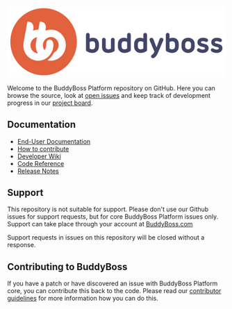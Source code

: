 <p align="center">
<a href="https://www.buddyboss.com/"><img src="https://github.com/buddyboss/buddyboss-platform/raw/master/.github/buddyboss-logo.jpg" alt="BuddyBoss" /></a>
</p>

Welcome to the BuddyBoss Platform repository on GitHub. Here you can browse the source, look at [open issues](https://github.com/buddyboss/buddyboss-platform/issues) and keep track of development progress in our [project board](https://github.com/buddyboss/buddyboss-platform/projects/1).

## Documentation

- [End-User Documentation](https://www.buddyboss.com/resources/docs/)
- [How to contribute](https://github.com/buddyboss/buddyboss-platform/blob/master/.github/CONTRIBUTING.md)
- [Developer Wiki](https://github.com/buddyboss/buddyboss-platform/wiki)
- [Code Reference](https://www.buddyboss.com/resources/reference/)
- [Release Notes](https://www.buddyboss.com/resources/buddyboss-platform-releases/)

## Support

This repository is not suitable for support. Please don't use our Github issues for support requests, but for core BuddyBoss Platform issues only. Support can take place through your account at [BuddyBoss.com](https://www.buddyboss.com/)

Support requests in issues on this repository will be closed without a response.

## Contributing to BuddyBoss

If you have a patch or have discovered an issue with BuddyBoss Platform core, you can contribute this back to the code. Please read our [contributor guidelines](https://github.com/buddyboss/buddyboss-platform/blob/master/.github/CONTRIBUTING.md) for more information how you can do this.
